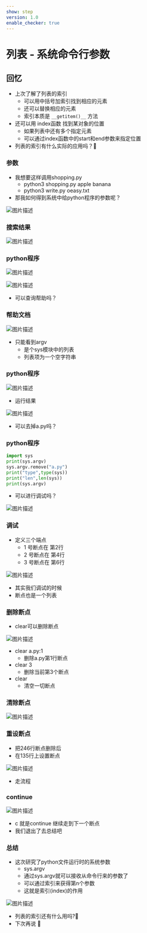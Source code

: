 ```yaml
---
show: step
version: 1.0
enable_checker: true
---
```


# 列表 - 系统命令行参数

## 回忆

- 上次了解了列表的索引
	- 可以用中括号加索引找到相应的元素
	- 还可以替换相应的元素
	- 索引本质是 `__getitem()__` 方法
- 还可以用 index函数 找到某对象的位置
	- 如果列表中还有多个指定元素
	- 可以通过index函数中的start和end参数来指定位置
- 列表的索引有什么实际的应用吗？🤔

### 参数

- 我想要这样调用shopping.py
	- python3 shopping.py apple banana
	- python3 write.py oeasy.txt
- 那我如何得到系统中给python程序的参数呢？

![图片描述](https://doc.shiyanlou.com/courses/uid1190679-20220211-1644561931313)

### 搜索结果

![图片描述](https://doc.shiyanlou.com/courses/uid1190679-20220211-1644561939723)

### python程序

![图片描述](https://doc.shiyanlou.com/courses/uid1190679-20220211-1644562417290)

![图片描述](https://doc.shiyanlou.com/courses/uid1190679-20220211-1644562428883)

- 可以查询帮助吗？

### 帮助文档

![图片描述](https://doc.shiyanlou.com/courses/uid1190679-20221115-1668499652394)

- 只能看到argv
	- 是个sys模块中的列表
	- 列表项为一个空字符串

### python程序 

![图片描述](https://doc.shiyanlou.com/courses/uid1190679-20221115-1668498684591)

- 运行结果

![图片描述](https://doc.shiyanlou.com/courses/uid1190679-20221115-1668498738472)

- 可以去掉a.py吗？

### python程序

```python
import sys
print(sys.argv)
sys.argv.remove("a.py")
print("type",type(sys))
print("len",len(sys))
print(sys.argv)
```

- 可以进行调试吗？

![图片描述](https://doc.shiyanlou.com/courses/uid1190679-20221115-1668498923721)

### 调试

- 定义三个端点
	- 1 号断点在 第2行
	- 2 号断点在 第4行
	- 3 号断点在 第6行

![图片描述](https://doc.shiyanlou.com/courses/uid1190679-20221115-1668499036007)

- 其实我们调试的时候
- 断点也是一个列表

### 删除断点

- clear可以删除断点

![图片描述](https://doc.shiyanlou.com/courses/uid1190679-20221115-1668499196984)


- clear a.py:1
	- 删除a.py第1行断点
- clear 3 
	- 删除当前第3个断点
- clear
	- 清空一切断点

### 清除断点

![图片描述](https://doc.shiyanlou.com/courses/uid1190679-20221115-1668499290442)

### 重设断点

- 把246行断点删除后
- 在135行上设置断点

![图片描述](https://doc.shiyanlou.com/courses/uid1190679-20221115-1668499328103)

- 走流程

### continue

![图片描述](https://doc.shiyanlou.com/courses/uid1190679-20221115-1668499399229)

- c 就是continue 继续走到下一个断点
- 我们退出了去总结吧

### 总结
- 这次研究了python文件运行时的系统参数
	- sys.argv
	- 通过sys.argv就可以接收从命令行来的参数了
	- 可以通过索引来获得第n个参数
	- 这就是索引(index)的作用

![图片描述](https://doc.shiyanlou.com/courses/uid1190679-20221122-1669084502707)

- 列表的索引还有什么用吗?🤔
- 下次再说 👋
